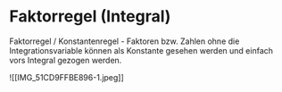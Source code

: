 # Faktorregel (Integral)
Faktorregel / Konstantenregel
    - Faktoren bzw. Zahlen ohne die Integrationsvariable können als Konstante gesehen werden und einfach vors Integral gezogen werden.
    
   ![[IMG_51CD9FFBE896-1.jpeg]]
    
